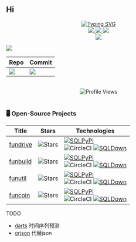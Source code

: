 ## Hi 


<p align="center">
<a href="https://github.com/farfarfun">
    <img src="https://readme-typing-svg.demolab.com?font=Georgia&size=18&duration=2000&pause=100&multiline=true&width=500&height=80&lines=farfarun;活到老+%7C+学到老+%7C+玩到老;牛哥永远都不老" alt="Typing SVG" />
</a>
<br/>

<a href="https://github.com/farfarfun">
    <img src="https://img.shields.io/badge/Website-farfarfun-red?style=flat-square">
</a>  

<!--<a href="https://gkos.dev/Resume.pdf">-->
<!--    <img src="https://img.shields.io/badge/PDF-CV-red?style=flat-square&logo=adobe">-->
<!--</a>  -->
<!--<a href="https://www.linkedin.com/in/gkos/">-->
<!--    <img src="https://img.shields.io/badge/-Linkedin-blue?style=flat-square&logo=linkedin">-->
<!--</a>-->
<a href="mailto:farfarfun@qq.com">
    <img src="https://img.shields.io/badge/Email-farfarfun@qq.com-red?style=flat-square&logo=gmail&logoColor=white">
</a>

<!--<a href='https://scholar.google.com/citations?user=b___QQ8AAAAJ&hl=en&authuser=1&oi=sra' target="_blank">-->
<!--    <img alt='GoogleScholar' src='https://img.shields.io/badge/Scholar-100000?style=flat&logo=GoogleScholar&logoColor=white&&color=0181FF'>-->
<!--</a>-->
<a href="https://pypi.org/user/niuliangtao/">
    <img src="https://img.shields.io/badge/PyPi-niuliangtao-blue?style=flat-square&logo=pypi&logoColor=white">
</a>
<!-- <a href="https://pypi.org/user/drkostas/">
    <img src="https://komarev.com/ghpvc/?username=drkostas&label=Visitors&color=0e75b6&style=flat" alt="googoldkhan" />
</a> -->

<br/> 

<!-- <a href="https://github.com/drkostas">
    <img src="https://github-readme-stats.vercel.app/api?username=drkostas&show_icons=true&count_private=true&show_icons=true&hide_border=true&hide_title=true&card_width=300px&hide_rank=true&bg_color=00000000&theme=dracula">
</a> -->

<a href="https://github.com/farfarfun">
    <img src="https://github-stats-alpha.vercel.app/api?username=farfun&cc=22272e&tc=37BCF6&ic=fff&bc=0000&count_private=true&include_all_commits=true&orgs=farfarfun">
</a>


![](http://github-profile-summary-cards.vercel.app/api/cards/profile-details?username=farfun&theme=dracula) 

|Repo | Commit |
|--|--|
| ![](http://github-profile-summary-cards.vercel.app/api/cards/repos-per-language?username=farfun&theme=dracula)  | ![](http://github-profile-summary-cards.vercel.app/api/cards/most-commit-language?username=farfun&theme=dracula) |

<br>
<div align="center">
  <img alt="Profile Views" src="https://komarev.com/ghpvc/?username=farfarfun&label=Profile%20views&style=aura&color=5865F2">  
</div>
<br>



### 🖥️ Open-Source Projects

|Title | Stars | Technologies|
|--|--|--|
| [fundrive](https://github.com/farfarfun/fundrive) | <img alt="Stars" src="https://img.shields.io/github/stars/farfarfun/fundrive?style=flat-square&labelColor=black"/> | [![SQLPyPi](https://img.shields.io/badge/PyPi-black?style=flat-square&logo=pypi)](https://pypi.org/project/fundrive/) <br> ![CircleCI](https://img.shields.io/badge/CI-black?style=flat-square&logo=circleci) [![SQLDown](https://static.pepy.tech/personalized-badge/fundrive?period=total&units=international_system&left_color=black&right_color=red&left_text=Downloads)](https://pepy.tech/project/fundrive) |\\
| [funbuild](https://github.com/farfarfun/fundrive) | <img alt="Stars" src="https://img.shields.io/github/stars/farfarfun/funbuild?style=flat-square&labelColor=black"/> | [![SQLPyPi](https://img.shields.io/badge/PyPi-black?style=flat-square&logo=pypi)](https://pypi.org/project/funbuild/) <br> ![CircleCI](https://img.shields.io/badge/CI-black?style=flat-square&logo=circleci) [![SQLDown](https://static.pepy.tech/personalized-badge/funbuild?period=total&units=international_system&left_color=black&right_color=red&left_text=Downloads)](https://pepy.tech/project/funbuild) |\\
| [funutil](https://github.com/farfarfun/funutil) | <img alt="Stars" src="https://img.shields.io/github/stars/farfarfun/funutil?style=flat-square&labelColor=black"/> | [![SQLPyPi](https://img.shields.io/badge/PyPi-black?style=flat-square&logo=pypi)](https://pypi.org/project/funutil/) <br> ![CircleCI](https://img.shields.io/badge/CI-black?style=flat-square&logo=circleci) [![SQLDown](https://static.pepy.tech/personalized-badge/funutil?period=total&units=international_system&left_color=black&right_color=red&left_text=Downloads)](https://pepy.tech/project/funutil) |\\
| [funcoin](https://github.com/farfarfun/funcoin) | <img alt="Stars" src="https://img.shields.io/github/stars/farfarfun/funcoin?style=flat-square&labelColor=black"/> | [![SQLPyPi](https://img.shields.io/badge/PyPi-black?style=flat-square&logo=pypi)](https://pypi.org/project/funcoin/) <br> ![CircleCI](https://img.shields.io/badge/CI-black?style=flat-square&logo=circleci) [![SQLDown](https://static.pepy.tech/personalized-badge/funcoin?period=total&units=international_system&left_color=black&right_color=red&left_text=Downloads)](https://pepy.tech/project/funcoin) |\\









TODO
* [darts](https://github.com/unit8co/darts) 时间序列预测
* [orjson]() 代替json



